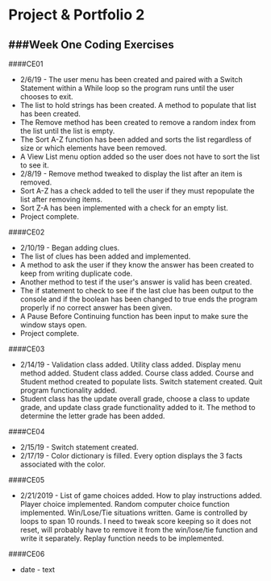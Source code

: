 # Project & Portfolio 2
###Week One Coding Exercises
--
####CE01 
- 2/6/19 - The user menu has been created and paired with a Switch Statement within a While loop so the program runs until the user chooses to exit.
- The list to hold strings has been created. A method to populate that list has been created.
- The Remove method has been created to remove a random index from the list until the list is empty. 
- The Sort A-Z function has been added and sorts the list regardless of size or which elements have been removed. 
- A View List menu option added so the user does not have to sort the list to see it. 
- 2/8/19 - Remove method tweaked to display the list after an item is removed. 
- Sort A-Z has a check added to tell the user if they must repopulate the list after removing items. 
- Sort Z-A has been implemented with a check for an empty list.
- Project complete.

####CE02
- 2/10/19 - Began adding clues.
- The list of clues has been added and implemented.
- A method to ask the user if they know the answer has been created to keep from writing duplicate code.
- Another method to test if the user's answer is valid has been created.
- The if statement to check to see if the last clue has been output to the console and if the boolean has been changed to true ends the program properly if no correct answer has been given.
- A Pause Before Continuing function has been input to make sure the window stays open.
- Project complete.

####CE03
- 2/14/19 - Validation class added. Utility class added. Display menu method added. Student class added. Course class added. Course and Student method created to populate lists. Switch statement created. Quit program functionality added.
- Student class has the update overall grade, choose a class to update grade, and update class grade functionality added to it. The method to determine the letter grade has been added.

####CE04
- 2/15/19 - Switch statement created. 
- 2/17/19 - Color dictionary is filled. Every option displays the 3 facts associated with the color.


####CE05
- 2/21/2019 - List of game choices added. How to play instructions added. Player choice implemented. Random computer choice function implemented. Win/Lose/Tie situations written. Game is controlled by loops to span 10 rounds. I need to tweak score keeping so it does not reset, will probably have to remove it from the win/lose/tie function and write it separately. Replay function needs to be implemented.

####CE06
- date - text